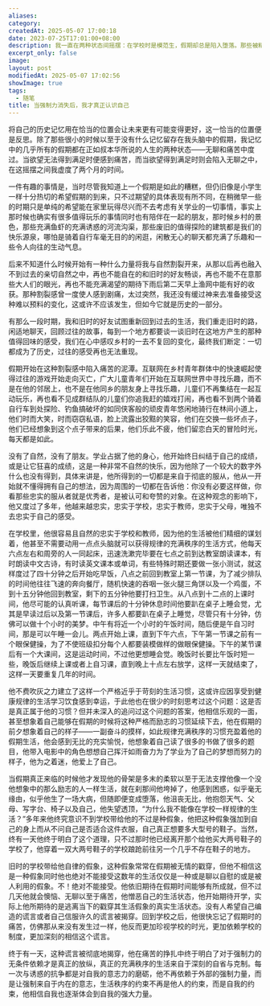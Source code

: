```yaml
---
aliases: 
category: 
createdAt: 2025-05-07 17:00:18
date: 2023-07-25T17:01:00+08:00
description: 我一直在两种状态间摇摆：在学校时是模范生，假期却总是陷入堕落。那些被精细规划的校园生活给了我自律的假象——准时起床、高效学习、规律作息，但这一切都建立在外部强制力之上。每当假期来临，这个假象就会被戳穿：我根本无法自主维持这种纪律。多年来，我既怀念童年时在乡间自由探索的快乐，又依赖学校提供的现成秩序。直到离开那个环境，我才明白真正的自律不是服从外部规则，而是来自内心的选择。现在回看，那些在"无聊"和"痛苦"间循环的假期，恰恰是让我认清自我的重要时刻。从盲目服从到主动选择，这才是成长的真实轨迹。
excerpt_only: false
image: 
layout: post
modifiedAt: 2025-05-07 17:02:56
showImage: true
tags:
  - 随笔
title: 当强制力消失后，我才真正认识自己
---
```


将自己的历史记忆用在恰当的位置会让未来更有可能变得更好，这一恰当的位置便是反思。除了那些很小的时候以至于没有什么记忆留存在我头脑中的假期，我记忆中的几乎所有的假期都在正如叔本华所说的人生的两种状态——无聊和痛苦中度过。当欲望无法得到满足时便感到痛苦，而当欲望得到满足时则会陷入无聊之中，在这摇摆之间我虚度了两个月的时间。

一件有趣的事情是，当时尽管我知道上一个假期是如此的糟糕，但仍旧像是小学生一样十分热切的希望假期的到来，只不过期望的具体表现有所不同，在稍微早一些的时期只是单纯的希望能在家里玩得尽兴而不去考虑有关学业的一切事情，事实上那时候也确实有很多值得玩乐的事情同时也有陪伴在一起的朋友，那时候乡村的景色，那些充满鱼虾的充满诱惑的河流沟渠，那些废旧的值得探险的建筑都是我们的快乐源泉，哪怕是骑着自行车毫无目的的闲逛，闲散无心的聊天都充满了乐趣和一些令人向往的生动气息。

后来不知道什么时候开始有一种什么力量将我与自然割裂开来，从那以后再也融入不到过去的亲切自然之中，再也不能自在的和旧时的好友畅谈，再也不能不在意那些大人们的眼光，再也不能充满渴望的期待下雨后第二天早上渔网中能有好的收获。那种割裂感曾一度使人感到剧痛，太过突然，我还没有缓过神来去准备接受这种难以预料的变化，这或许不应该发生，但如今它就是历史的一部分。

有那么一段时期，我和旧时的好友试图重新回到过去的生活，我们重走旧时的路，闲适地聊天，回顾过往的故事，每到一个地方都要谈一谈旧时在这地方产生的那种值得回味的感受，我们在心中感叹乡村的一去不复回的变化，最终我们断定：一切都成为了历史，过往的感受再也无法重现。

假期开始在这种割裂感中陷入痛苦的泥潭。互联网在乡村青年群体中的快速崛起使得过往的游戏开始走向灭亡，广大儿童青年们开始在互联网世界中寻找乐趣，而不是在他的邻居上，也不是在他同乡的朋友身上寻找乐趣，儿童们不再集结在一起互动玩乐，再也看不见成群结队的儿童们你追我赶的嬉戏打闹，再也看不到两个骑着自行车到处探险、钓鱼搞破坏的如同侠客般的顽皮青年悠闲地骑行在林间小道上，他们时而大笑，时而窃窃私语，脸上流露出狡黠的笑容，他们在交换一些坏点子，他们已经想象到这个点子带来的后果，他们乐此不疲，他们留恋白天的冒险时光，每天都是如此。

没有了自然，没有了朋友。学业占据了他的身心，他开始终日纠结于自己的成绩，或是让它狂喜的成绩，这是一种非常不自然的快乐，因为他除了一个较大的数字外什么也没有得到，具体来讲是，他所得到的一切都是来自于彻底的服从，他从一开始就不懂得拥有自己的想法，因为周围的一切都在告诉他：你没有必要这样做，你看那些忠实的服从者就是优秀者，是被认可和夸赞的对象。在这种观念的影响下，他又度过了多年，他越来越忠实，忠实于学校，忠实于教师，忠实于父母，唯独不去忠实于自己的感受。

在学校里，他很容易且自然的忠实于学校和教师，因为他的生活被他们精细的谋划着，他甚至不需要动用一点点头脑就可以获得规律的充满秩序的生活方式，他每天六点左右和周旁的人一同起床，迅速洗漱完毕要在七点之前到达教室朗读课本，有时朗读中文古诗，有时读英文课本或单词，有些特殊时期还要做一张小测试，就这样度过了四十分钟之后开始吃早饭，八点之前回到教室上第一节课，为了减少排队的时间他往往飞速的奔向餐厅，随机快速的吞咽一张火腿三角饼以及一个鸡蛋，不到十五分钟他回到教室，剩下的五分钟他要打扫卫生。从八点到十二点的上课时间，他尽可能的认真听课，每节课后的十分钟休息时间他要趴在桌子上睡会觉，尤其是早读过后以及第一节课后，许多人都要趴在桌子上睡觉，尽管只有十分钟，仿佛可以做十个小时的美梦。中午有将近一个小时的午饭时间，随后便是午自习时间，那是可以午睡一会儿。两点开始上课，直到下午六点，下午第一节课之前有一个眼保健操，为了不使班级扣分每个人都要装模做样的做眼保健操。下午的某节课后有一个大课间，这是运动时间，不过他更想睡会觉。晚饭时长要比午饭时短一些，晚饭后继续上课或者上自习课，直到晚上十点左右放学，这样一天就结束了，这样一天要重复几年的时间。

他不费吹灰之力建立了这样一个严格近乎于苛刻的生活习惯，这或许应因享受到健康规律的生活学习饮食感到幸运，于此他也在很少的时刻思考过这个问题：这是否是真正属于他的习惯？但并未深入的追问过这个问题的答案，他相信乐观的一面，甚至想象着自己能够在假期的时候将这种严格而励志的习惯延续下去，他在假期的前夕想象着自己的样子——一副奋斗的摸样，如此规律充满秩序的习惯充盈着他的假期生活，他会感到无比的充实愉悦，他想象着自己读了很多的书做了很多的题目，他带入电影中的角色想想自己挥汗如雨奋力为了学业为了自己的梦想而努力的样子，他为之着迷，他爱上了自己。

当假期真正来临的时候他才发现他的骨架是多末的柔软以至于无法支撑他像一个没他想象中的那么励志的人一样生活，就在刹那间他垮掉了，他感到困惑，似乎毫无缘由，似乎他生了一场大病，但随即便变成堕落，他沮丧无比，他抱怨天气、父母、写字台、椅子以及自己，他失望透顶，“为什么我不能像在学校一样规律的生活？”多年来他终究意识不到学校带给他的不过是种假象，他把这种假象强加到自己的身上而从不问自己是否适合这件衣服，自己真正想要多大型号的鞋子。当然，终有一天他终于明白了这个道理，只不过那时他已经离开那个给他买大两号鞋子的学校了，他穿着一双大两号鞋子的学校踉跄前往另一个几乎不存在鞋子的地方。

旧时的学校带给他自律的假象，这种假象常常在假期被无情的戳穿，但他不相信这是一种假象同时他也绝对不能接受这数年的生活仅仅是一种或是聊以自慰的或是被人利用的假象。不！绝对不能接受。他依旧期待在假期时间能够有所成就，但不过几天他就会懊恼、无聊以至于痛苦，他憎恶自己的生活状态，他开始期待开学，实际上他所期待的是逃离当下的戳穿其生活假象的真实生活状态。没有人希望自己编造的谎言或者自己信服许久的谎言被揭穿。回到学校之后，他很快忘记了假期时的痛苦，仿佛那从来没有发生过一样，他反而更加珍视学校的时光，更加依赖学校的制度，更加深刻的相信这个谎言。

终于有一天，这种谎言被彻底地揭穿，他在痛苦的挣扎中终于明白了对于强制力的无条件依赖才是真正的放纵，真正的充满秩序的生活来自于深刻的自省与克制。每一次与诱惑的抗争都是对自我的意志力的磨砺，他不再依赖于外部的强制力量，而是让强制来自于内在的意志，生活秩序的约束不再是他人的约束，而是自我的约束，他相信自我也逐渐体会到自我的强大力量。
